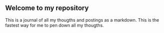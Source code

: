 ## Welcome to my repository

This is a journal of all my thougths and postings as a markdown. This is the fastest way for me to pen down all my thougths.


<!--stackedit_data:
eyJoaXN0b3J5IjpbNTQ2NjAyMDcxLC00MDMxNTY1MDVdfQ==
-->